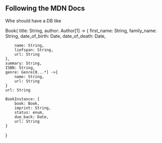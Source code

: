 ## Following the MDN Docs

Whe should have a DB like

Book{
    title: String,
    author: Author[1] -> {
        first_name: String,
        family_name: String,
        date_of_birth: Date,
        date_of_death: Date,
        
        name: String,
        liefspan: String,
        url: String
    },
    summary: String,
    ISBN: String,
    genre: Genre[0...*] ->{
        name: String,
        url: String
    }
    url: String

    BookInstance: {
        book: Book,
        imprint: String,
        status: enum,
        due_back: Date,
        url: String
    }
}
